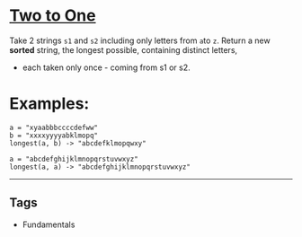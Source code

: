# [Two to One](https://www.codewars.com/kata/5656b6906de340bd1b0000ac)

Take 2 strings `s1` and `s2` including only letters from `a`to `z`.
Return a new **sorted** string, the longest possible, containing distinct letters,

- each taken only once - coming from s1 or s2.

# Examples:

```
a = "xyaabbbccccdefww"
b = "xxxxyyyyabklmopq"
longest(a, b) -> "abcdefklmopqwxy"

a = "abcdefghijklmnopqrstuvwxyz"
longest(a, a) -> "abcdefghijklmnopqrstuvwxyz"
```

---

## Tags

- Fundamentals
